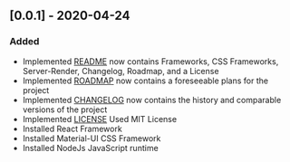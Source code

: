 ## [0.0.1] - 2020-04-24

### Added

- Implemented [README](./README) now contains Frameworks, CSS Frameworks, Server-Render, Changelog, Roadmap, and a License
- Implemented [ROADMAP](./ROADMAP) now contains a foreseeable plans for the project
- Implemented [CHANGELOG](./CHANGELOG) now contains the history and comparable versions of the project
- Implemented [LICENSE](./LICENSE) Used MIT License
- Installed React Framework
- Installed Material-UI CSS Framework
- Installed NodeJs JavaScript runtime